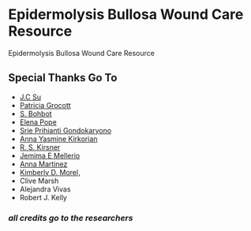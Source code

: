 # Epidermolysis Bullosa Wound Care Resource
Epidermolysis Bullosa Wound Care Resource

## Special Thanks Go To
  * [J.C Su](mailto:john.su@rch.org.au)
  * [Patricia Grocott](patricia.grocott@kcl.ac.uk)
  * [S. Bohbot](claudine.blanchet-bardon@sls.ap-hop-paris.fr)
  * [Elena Pope](Elena.pope@sickkids.ca.)
  * [Srie Prihianti Gondokaryono](prihianti@gmail.com)
  * [Anna Yasmine Kirkorian](kirkorianmd@gmail.com)
  * [R. S. Kirsner](Rkirsner@miami.edu)
  * [Jemima E Mellerio](emima.mellerio@kcl.ac.uk)
  * [Anna Martinez](Anna.martinez@gosh.nhs.uk)
  * [Kimberly D. Morel,](km208@cumc.columbia.edu)
  * Clive Marsh
  * Alejandra Vivas
  * Robert J. Kelly

### *all credits go to the researchers*
